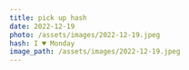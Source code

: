 ```yaml
---
title: pick up hash
date: 2022-12-19
photo: /assets/images/2022-12-19.jpeg
hash: I ♥ Monday
image_path: /assets/images/2022-12-19.jpeg
---
```

